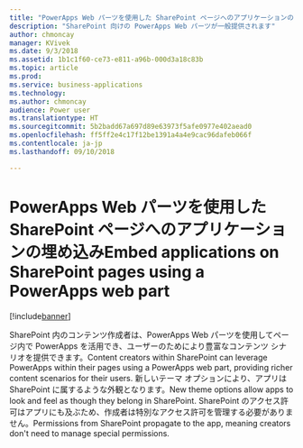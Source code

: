 ```yaml
---
title: "PowerApps Web パーツを使用した SharePoint ページへのアプリケーションの埋め込み"
description: "SharePoint 向けの PowerApps Web パーツが一般提供されます"
author: chmoncay
manager: KVivek
ms.date: 9/3/2018
ms.assetid: 1b1c1f60-ce73-e811-a96b-000d3a18c83b
ms.topic: article
ms.prod: 
ms.service: business-applications
ms.technology: 
ms.author: chmoncay
audience: Power user
ms.translationtype: HT
ms.sourcegitcommit: 5b2badd67a697d89e63973f5afe0977e402aead0
ms.openlocfilehash: ff5ff2e4c17f12be1391a4a4e9cac96dafeb066f
ms.contentlocale: ja-jp
ms.lasthandoff: 09/10/2018

---
```

# <a name="embed-applications-on-sharepoint-pages-using-a-powerapps-web-part"></a><span data-ttu-id="db8ff-103">PowerApps Web パーツを使用した SharePoint ページへのアプリケーションの埋め込み</span><span class="sxs-lookup"><span data-stu-id="db8ff-103">Embed applications on SharePoint pages using a PowerApps web part</span></span>


[!include[banner](../../includes/banner.md)]

<span data-ttu-id="db8ff-104">SharePoint 内のコンテンツ作成者は、PowerApps Web パーツを使用してページ内で PowerApps を活用でき、ユーザーのためにより豊富なコンテンツ シナリオを提供できます。</span><span class="sxs-lookup"><span data-stu-id="db8ff-104">Content creators within SharePoint can leverage PowerApps within their pages using a PowerApps web part, providing richer content scenarios for their users.</span></span> <span data-ttu-id="db8ff-105">新しいテーマ オプションにより、アプリは SharePoint に属するような外観となります。</span><span class="sxs-lookup"><span data-stu-id="db8ff-105">New theme options allow apps to look and feel as though they belong in SharePoint.</span></span> <span data-ttu-id="db8ff-106">SharePoint のアクセス許可はアプリにも及ぶため、作成者は特別なアクセス許可を管理する必要がありません。</span><span class="sxs-lookup"><span data-stu-id="db8ff-106">Permissions from SharePoint propagate to the app, meaning creators don't need to manage special permissions.</span></span>

